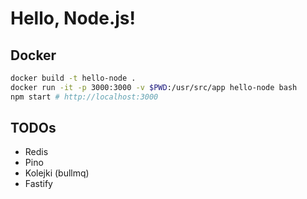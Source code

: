 # Hello, Node.js!

## Docker

```Bash
docker build -t hello-node .
docker run -it -p 3000:3000 -v $PWD:/usr/src/app hello-node bash
npm start # http://localhost:3000
```

## TODOs

- Redis
- Pino
- Kolejki (bullmq)
- Fastify
